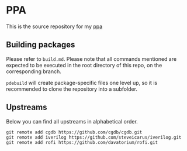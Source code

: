 # PPA

This is the source repository for my [ppa](https://launchpad.net/~cppiber/+archive/ubuntu/ppa)

## Building packages

Please refer to `build.md`. Please note that all commands mentioned are expected to be executed in the root directory of this repo, on the corresponding branch.

`pdebuild` will create package-specific files one level up, so it is recommended to clone the repository into a subfolder.

## Upstreams

Below you can find all upstreams in alphabetical order.

```
git remote add cgdb https://github.com/cgdb/cgdb.git
git remote add iverilog https://github.com/steveicarus/iverilog.git
git remote add rofi https://github.com/davatorium/rofi.git
```
